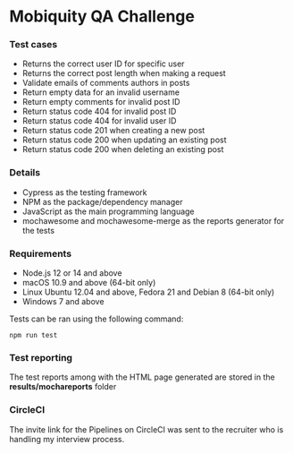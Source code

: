 # Mobiquity QA Challenge

### Test cases
- Returns the correct user ID for specific user
- Returns the correct post length when making a request
- Validate emails of comments authors in posts
- Return empty data for an invalid username
- Return empty comments for invalid post ID
- Return status code 404 for invalid post ID
- Return status code 404 for invalid user ID
- Return status code 201 when creating a new post
- Return status code 200 when updating an existing post
- Return status code 200 when deleting an existing post

### Details
- Cypress as the testing framework
- NPM as the package/dependency manager
- JavaScript as the main programming language
- mochawesome and mochawesome-merge as the reports generator for the tests

### Requirements
- Node.js 12 or 14 and above
- macOS 10.9 and above (64-bit only)
- Linux Ubuntu 12.04 and above, Fedora 21 and Debian 8 (64-bit only)
- Windows 7 and above

Tests can be ran using the following command:
```
npm run test
```

### Test reporting
The test reports among with the HTML page generated are stored in the **results/mochareports** folder

### CircleCI
The invite link for the Pipelines on CircleCI was sent to the recruiter who is handling my interview process.

